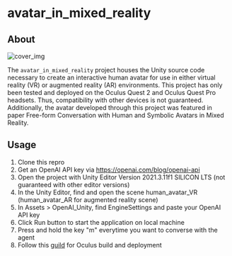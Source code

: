 # avatar_in_mixed_reality

## About
![cover_img](images/cover_img.png)

The `avatar_in_mixed_reality` project houses the Unity source code necessary to create an interactive human avatar for use in either virtual reality (VR) or augmented reality (AR) environments. This project has only been tested and deployed on the Oculus Quest 2 and Oculus Quest Pro headsets. Thus, compatibility with other devices is not guaranteed. Additionally, the avatar developed through this project was featured in paper Free-form Conversation with Human and Symbolic Avatars in Mixed Reality.

## Usage
1. Clone this repro
2. Get an OpenAI API key via https://openai.com/blog/openai-api
3. Open the project with Unity Editor Version 2021.3.11f1 SILICON LTS (not guaranteed with other editor versions)
4. In the Unity Editor, find and open the scene human_avatar_VR (human_avatar_AR for augmented reality scene)
5. In Assets > OpenAI_Unity, find EngineSettings and paste your OpenAI API key
6. Click Run button to start the application on local machine
7. Press and hold the key "m" everytime you want to converse with the agent
8. Follow this [guild](https://developer.oculus.com/documentation/unity/unity-build/) for Oculus build and deployment
